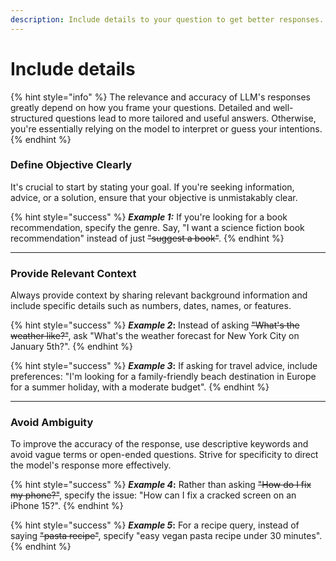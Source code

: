 ```yaml
---
description: Include details to your question to get better responses.
---
```


# Include details

{% hint style="info" %}
The relevance and accuracy of LLM's responses greatly depend on how you frame your questions. Detailed and well-structured questions lead to more tailored and useful answers. Otherwise, you're essentially relying on the model to interpret or guess your intentions.
{% endhint %}

### **Define Objective Clearly**

It's crucial to start by stating your goal. If you're seeking information, advice, or a solution, ensure that your objective is unmistakably clear.

{% hint style="success" %}
_**Example 1:**_ If you're looking for a book recommendation, specify the genre. Say, "I want a science fiction book recommendation" instead of just ~~"suggest a book"~~.
{% endhint %}

***

### **Provide Relevant Context**

Always provide context by sharing relevant background information and include specific details such as numbers, dates, names, or features.

{% hint style="success" %}
_**Example 2**_**:** Instead of asking ~~"What's the weather like?"~~, ask "What's the weather forecast for New York City on January 5th?".
{% endhint %}

{% hint style="success" %}
_**Example 3**_**:** If asking for travel advice, include preferences: "I'm looking for a family-friendly beach destination in Europe for a summer holiday, with a moderate budget".
{% endhint %}

***

### **Avoid Ambiguity**

To improve the accuracy of the response, use descriptive keywords and avoid vague terms or open-ended questions. Strive for specificity to direct the model's response more effectively.

{% hint style="success" %}
_**Example 4**_**:** Rather than asking ~~"How do I fix my phone?"~~, specify the issue: "How can I fix a cracked screen on an iPhone 15?".
{% endhint %}

{% hint style="success" %}
_**Example 5**_**:** For a recipe query, instead of saying ~~"pasta recipe"~~, specify "easy vegan pasta recipe under 30 minutes".
{% endhint %}
